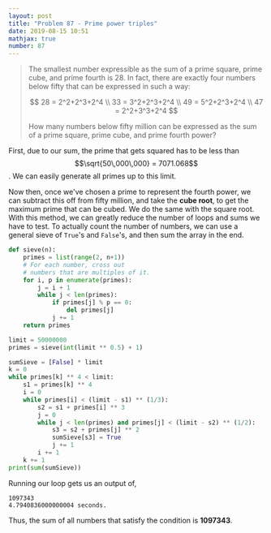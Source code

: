 ```yaml
---
layout: post
title: "Problem 87 - Prime power triples"
date: 2019-08-15 10:51
mathjax: true
number: 87
---
```


> The smallest number expressible as  the sum of a prime square, prime cube, and prime fourth is 28. In fact, there are exactly four numbers below fifty that can be expressed in such a way:
>
>
> $$
> 28 = 2^2+2^3+2^4
> \\
> 33 = 3^2+2^3+2^4
> \\
> 49 = 5^2+2^3+2^4
> \\
> 47 = 2^2+3^3+2^4
> $$
>
>
> How many numbers below fifty million can be expressed as the sum of a prime square, prime cube, and prime fourth power?
>

<!--more-->

First, due to our sum, the prime that gets squared has to be less than $$\sqrt{50\,000\,000} = 7071.068$$. We can easily generate all primes up to this limit. 

Now then, once we've chosen a prime to represent the fourth power, we can subtract this off from fifty million, and take the **cube root**, to get the maximum prime that can be cubed. We do the same with the square root. With this method, we can greatly reduce the number of loops and sums we have to test. To actually count the number of numbers, we can use a general sieve of `True`'s and `False`'s, and then sum the array in the end.

```python
def sieve(n):
    primes = list(range(2, n+1))
    # For each number, cross out
    # numbers that are multiples of it.
    for i, p in enumerate(primes):
        j = i + 1
        while j < len(primes):
            if primes[j] % p == 0:
                del primes[j]
            j += 1
    return primes

limit = 50000000
primes = sieve(int(limit ** 0.5) + 1)

sumSieve = [False] * limit
k = 0
while primes[k] ** 4 < limit:
    s1 = primes[k] ** 4
    i = 0
    while primes[i] < (limit - s1) ** (1/3):
        s2 = s1 + primes[i] ** 3
        j = 0
        while j < len(primes) and primes[j] < (limit - s2) ** (1/2):
            s3 = s2 + primes[j] ** 2
            sumSieve[s3] = True
            j += 1
        i += 1
    k += 1
print(sum(sumSieve))
```

Running our loop gets us an output of,

```
1097343
4.7940836000000004 seconds.
```

Thus, the sum of all numbers that satisfy the condition is **1097343**.